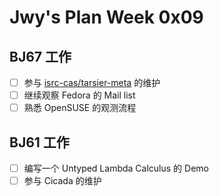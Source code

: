 # Jwy's Plan Week 0x09

## BJ67 工作

- [ ] 参与 [isrc-cas/tarsier-meta](https://github.com/isrc-cas/tarsier-meta) 的维护
- [ ] 继续观察 Fedora 的 Mail list
- [ ] 熟悉 OpenSUSE 的观测流程

## BJ61 工作

- [ ] 编写一个 Untyped Lambda Calculus 的 Demo
- [ ] 参与 Cicada 的维护
